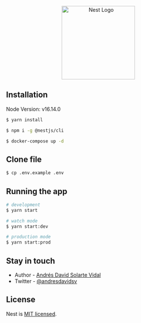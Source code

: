 <p align="center">
  <a href="http://nestjs.com/" target="blank"><img src="https://nestjs.com/img/logo-small.svg" width="200" alt="Nest Logo" /></a>
</p>

## Installation

Node Version: v16.14.0

```bash
$ yarn install
```

```bash
$ npm i -g @nestjs/cli
```

```bash
$ docker-compose up -d
```

## Clone file

```bash
$ cp .env.example .env
```

## Running the app

```bash
# development
$ yarn start

# watch mode
$ yarn start:dev

# production mode
$ yarn start:prod
```

## Stay in touch

- Author - [Andrés David Solarte Vidal](https://andresdavidsv.com)
- Twitter - [@andresdavidsv](https://twitter.com/andresdavidsv)

## License

Nest is [MIT licensed](LICENSE).
